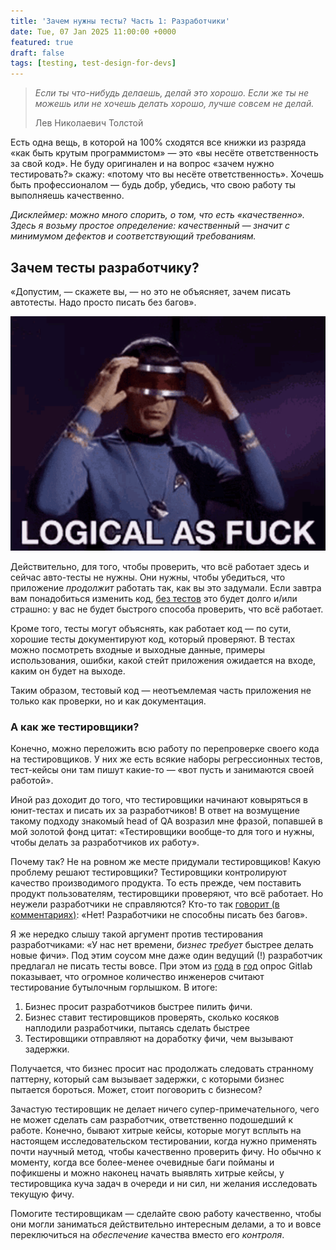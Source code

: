 ```yaml
---
title: 'Зачем нужны тесты? Часть 1: Разработчики'
date: Tue, 07 Jan 2025 11:00:00 +0000
featured: true
draft: false
tags: [testing, test-design-for-devs]
---
```

> *Если ты что-нибудь делаешь, делай это хорошо. Если же ты не можешь или не хочешь делать хорошо, лучше совсем не делай.*
>
> Лев Николаевич Толстой

Есть одна вещь, в которой на 100% сходятся все книжки из разряда «как быть крутым программистом» — это «вы несёте ответственность за свой код». Не буду оригинален и на вопрос «зачем нужно тестировать?» скажу: «потому что вы несёте ответственность». Хочешь быть профессионалом — будь добр, убедись, что свою работу ты выполняешь качественно.

*Дисклеймер: можно много спорить, о том, что есть «качественно». Здесь я возьму простое определение: качественный — значит с минимумом дефектов и соответствующий требованиям.*
## Зачем тесты разработчику?
«Допустим, — скажете вы, — но это не объясняет, зачем писать автотесты. Надо просто писать без багов».

![Логично](logical.png "Логично же?")

Действительно, для того, чтобы проверить, что всё работает здесь и сейчас авто-тесты не нужны. Они нужны, чтобы убедиться, что приложение *продолжит* работать так, как вы это задумали. Если завтра вам понадобиться изменить код, [без тестов](http://blog.cleancoder.com/uncle-bob/2020/05/27/ReplDrivenDesign.html) это будет долго и/или страшно: у вас не будет быстрого способа проверить, что всё работает.

Кроме того, тесты могут объяснять, как работает код — по сути, хорошие тесты документируют код, который проверяют. В тестах можно посмотреть входные и выходные данные, примеры использования, ошибки, какой стейт приложения ожидается на входе, каким он будет на выходе.

Таким образом, тестовый код — неотъемлемая часть приложения не только как проверки, но и как документация. 
### А как же тестировщики?
Конечно, можно переложить всю работу по перепроверке своего кода на тестировщиков. У них же есть всякие наборы регрессионных тестов, тест-кейсы они там пишут какие-то — «вот пусть и занимаются своей работой».

Иной раз доходит до того, что тестировщики начинают ковыряться в юнит-тестах и писать их за разработчиков! В ответ на возмущение такому подходу знакомый head of QA возразил мне фразой, попавшей в мой золотой фонд цитат: «Тестировщики вообще-то для того и нужны, чтобы делать за разработчиков их работу».

Почему так? Не на ровном же месте придумали тестировщиков! Какую проблему решают тестировщики? Тестировщики контролируют качество производимого продукта. То есть прежде, чем поставить продукт пользователям, тестировщики проверяют, что всё работает. Но неужели разработчики не справляются? Кто-то так [говорит (в комментариях)](https://t.me/qa_memes/397): «Нет! Разработчики не способны писать без багов».

Я же нередко слышу такой аргумент против тестирования разработчиками: «У нас нет времени, *бизнес требует* быстрее делать новые фичи». Под этим соусом мне даже один ведущий (!) разработчик предлагал не писать тесты вовсе. При этом из [года](https://www.reddit.com/r/softwaretesting/comments/pjm689/is_software_testing_a_bottleneck/) в [год](https://nextlinklabs.com/resources/insights/software-teams-struggle-with-testing-gitlab-global-survey) опрос Gitlab показывает, что огромное количество инженеров считают тестирование бутылочным горлышком. В итоге:
1. Бизнес просит разработчиков быстрее пилить фичи.
2. Бизнес ставит тестировщиков проверять, сколько косяков наплодили разработчики, пытаясь сделать быстрее
3. Тестировщики отправляют на доработку фичи, чем вызывают задержки.

Получается, что бизнес просит нас продолжать следовать странному паттерну, который сам вызывает задержки, с которыми бизнес пытается бороться. Может, стоит поговорить с бизнесом?

Зачастую тестировщик не делает ничего супер-примечательного, чего не может сделать сам разработчик, ответственно подошедший к работе. Конечно, бывают хитрые кейсы, которые могут всплыть на настоящем исследовательском тестировании, когда нужно применять почти научный метод, чтобы качественно проверить фичу. Но обычно к моменту, когда все более-менее очевидные баги пойманы и пофикшены и можно наконец начать выявлять хитрые кейсы, у тестировщика куча задач в очереди и ни сил, ни желания исследовать текущую фичу.

Помогите тестировщикам — сделайте свою работу качественно, чтобы они могли заниматься действительно интересным делами, а то и вовсе переключиться на *обеспечение* качества вместо его *контроля*.
